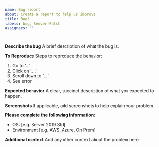 ```yaml
---
name: Bug report
about: Create a report to help us improve
title: Bug!
labels: bug, Semver-Patch
assignees: ''

---
```


**Describe the bug**
A brief description of what the bug is.

**To Reproduce**
Steps to reproduce the behavior:
1. Go to '...'
2. Click on '....'
3. Scroll down to '....'
4. See error

**Expected behavior**
A clear, succinct description of what you expected to happen.

**Screenshots**
If applicable, add screenshots to help explain your problem.

**Please complete the following information:**
 - OS: [e.g. Server 2019 Std]
 - Environment [e.g. AWS, Azure, On Prem]

**Additional context**
Add any other context about the problem here.
